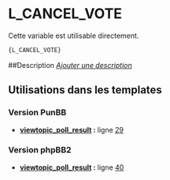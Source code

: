 # L_CANCEL_VOTE


Cette variable est utilisable directement.

```html
{L_CANCEL_VOTE}
```

##Description
[*Ajouter une description*](https://fa-tvars.appspot.com/var/L_CANCEL_VOTE)

## Utilisations dans les templates

### Version PunBB
* __[viewtopic_poll_result](../tpl/var/punbb/viewtopic_poll_result.md#readme) :__ ligne [29](../tpl/src/punbb/viewtopic_poll_result.tpl#L29)

### Version phpBB2
* __[viewtopic_poll_result](../tpl/var/subsilver/viewtopic_poll_result.md#readme) :__ ligne [40](../tpl/src/subsilver/viewtopic_poll_result.tpl#L40)